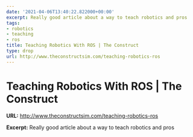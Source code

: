 ```yaml
---
date: '2021-04-06T13:40:22.822000+00:00'
excerpt: Really good article about a way to teach robotics and pros
tags:
- robotics
- teaching
- ros
title: Teaching Robotics With ROS | The Construct
type: drop
url: http://www.theconstructsim.com/teaching-robotics-ros
---
```


# Teaching Robotics With ROS | The Construct

**URL:** http://www.theconstructsim.com/teaching-robotics-ros

**Excerpt:** Really good article about a way to teach robotics and pros
